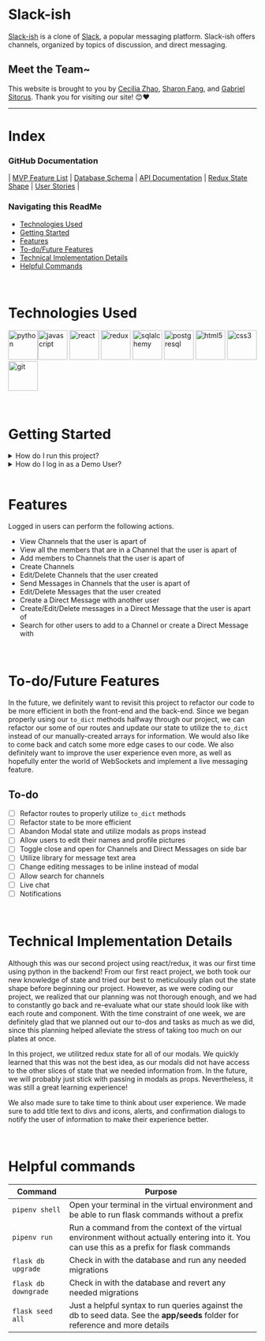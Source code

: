 # Slack-ish

[Slack-ish](https://slack-ish.herokuapp.com/) is a clone of [Slack](https://slack.com/), a popular messaging platform. Slack-ish offers channels, organized by topics of discussion, and direct messaging.

## Meet the Team~

This website is brought to you by [Cecilia Zhao](https://www.linkedin.com/in/ceciliazh/), [Sharon Fang](https://www.linkedin.com/in/sharonfang8/), and [Gabriel Sitorus](). Thank you for visiting our site! 😊❤

---

# Index

### GitHub Documentation

| [MVP Feature List](https://github.com/cc-y-zhao/Slack-ish/wiki/MVP-Features-List) | [Database Schema](https://github.com/cc-y-zhao/Slack-ish/wiki/Database-Schema) | [API Documentation](https://github.com/cc-y-zhao/Slack-ish/wiki/API-Documentation) |
[Redux State Shape](https://github.com/cc-y-zhao/Slack-ish/wiki/State-Shape) | [User Stories](https://github.com/cc-y-zhao/Slack-ish/wiki/User-Stories) |
<br>

### Navigating this ReadMe

- [Technologies Used](#technologies-used)
- [Getting Started](#getting-started)
- [Features](#features)
- [To-do/Future Features](#to-dofuture-features)
- [Technical Implementation Details](#technical-implementation-details)
- [Helpful Commands](#helpful-commands)

<br>

# Technologies Used

<img src="https://cdn.jsdelivr.net/gh/devicons/devicon/icons/python/python-original-wordmark.svg" alt="python" width="60" /><img src="https://cdn.jsdelivr.net/gh/devicons/devicon/icons/javascript/javascript-original.svg" alt="javascript" width="60" />
<img src="https://cdn.jsdelivr.net/gh/devicons/devicon/icons/react/react-original-wordmark.svg" alt="react" width="60" />
<img src="https://cdn.jsdelivr.net/gh/devicons/devicon/icons/redux/redux-original.svg" alt="redux" width="60" />
<img src="https://cdn.jsdelivr.net/gh/devicons/devicon/icons/sqlalchemy/sqlalchemy-original.svg" alt="sqlalchemy" width="60" />
<img src="https://cdn.jsdelivr.net/gh/devicons/devicon/icons/postgresql/postgresql-original-wordmark.svg" alt="postgresql" width="60" />
<img src="https://cdn.jsdelivr.net/gh/devicons/devicon/icons/html5/html5-original-wordmark.svg" alt="html5" width="60" />
<img src="https://cdn.jsdelivr.net/gh/devicons/devicon/icons/css3/css3-original-wordmark.svg" alt="css3" width="60" />
<img src="https://cdn.jsdelivr.net/gh/devicons/devicon/icons/git/git-original.svg" alt="git" width="60" />

<br>

# Getting Started

<details>
<summary>How do I run this project?</summary>

1. Clone this repo.

   ```bash
   git clone git@github.com:cc-y-zhao/Slack-ish.git
   ```

2. Install dependencies from the root directory

   ```bash
   pipenv install --dev -r dev-requirements.txt && pipenv install -r requirements.txt
   ```

   ```bash
   pipenv install psycopg2-binary
   ```

3. Install dependencies from the `react-app` directory

   ```bash
   npm install
   ```

4. In the `react-app` directory, create a `.env` file using the `.env.example` that will be used to define your desired `PORT` (preferably 5000).

5. In the root directory, create a `.env` file that will be used to define your environment variables.

   > Use the `.env.example` found in the root directory as a template. Use a secured combination of characters for your `SECRET_KEY`. The `DATABASE_URL` should be in the format of `postgresql://<database_user>:<password>@localhost/<database_name>`

6. Create a **user** using the same credentials in the `.env` file of the root directory with the ability to create databases

   ```bash
    psql -c "CREATE USER <database_username> PASSWORD '<password>' CREATEDB"
   ```

7. Create a **database** using the same credentials in the `.env` file of the root directory

   ```bash
    psql -c "CREATE DATABASE <database_name> WITH OWNER <database_username>"
   ```

8. Enter `pipenv` to migrate and seed your database

   ```bash
   pipenv shell
   ```

   ```bash
   flask db upgrade
   ```

   ```bash
   flask seed all
   ```

9. Inside of the `pipenv` shell, start the services in the root directory

   ```bash
   flask run
   ```

10. In a separate terminal, start the services in the `react-app` directory

    ```bash
    npm start
    ```

</details>

<details>
<summary>How do I log in as a Demo User?</summary>
On the log in page, click "sign in as a demo user instead".
   
<br>
   
![demo](https://user-images.githubusercontent.com/89059894/162678832-57c159e5-9066-4062-9ece-53398ced3ef0.png)
   
</details>

<br>

# Features

Logged in users can perform the following actions.

- View Channels that the user is apart of
- View all the members that are in a Channel that the user is apart of
- Add members to Channels that the user is apart of
- Create Channels
- Edit/Delete Channels that the user created
- Send Messages in Channels that the user is apart of
- Edit/Delete Messages that the user created
- Create a Direct Message with another user
- Create/Edit/Delete messages in a Direct Message that the user is apart of
- Search for other users to add to a Channel or create a Direct Message with

<br>

# To-do/Future Features

In the future, we definitely want to revisit this project to refactor our code to be more efficient in both the front-end and the back-end. Since we began properly using our `to_dict` methods halfway through our project, we can refactor our some of our routes and update our state to utilize the `to_dict` instead of our manually-created arrays for information. We would also like to come back and catch some more edge cases to our code. We also definitely want to improve the user experience even more, as well as hopefully enter the world of WebSockets and implement a live messaging feature.

## To-do

- [ ] Refactor routes to properly utilize `to_dict` methods
- [ ] Refactor state to be more efficient
- [ ] Abandon Modal state and utilize modals as props instead
- [ ] Allow users to edit their names and profile pictures
- [ ] Toggle close and open for Channels and Direct Messages on side bar
- [ ] Utilize library for message text area
- [ ] Change editing messages to be inline instead of modal
- [ ] Allow search for channels
- [ ] Live chat
- [ ] Notifications

<br>

# Technical Implementation Details

Although this was our second project using react/redux, it was our first time using python in the backend! From our first react project, we both took our new knowledge of state and tried our best to meticulously plan out the state shape before beginning our project. However, as we were coding our project, we realized that our planning was not thorough enough, and we had to constantly go back and re-evaluate what our state should look like with each route and component. With the time constraint of one week, we are definitely glad that we planned out our to-dos and tasks as much as we did, since this planning helped alleviate the stress of taking too much on our plates at once.

In this project, we utilitzed redux state for all of our modals. We quickly learned that this was not the best idea, as our modals did not have access to the other slices of state that we needed information from. In the future, we will probably just stick with passing in modals as props. Nevertheless, it was still a great learning experience!

We also made sure to take time to think about user experience. We made sure to add title text to divs and icons, alerts, and confirmation dialogs to notify the user of information to make their experience better.

<br>

# Helpful commands

| Command              | Purpose                                                                                                                                      |
| -------------------- | -------------------------------------------------------------------------------------------------------------------------------------------- |
| `pipenv shell`       | Open your terminal in the virtual environment and be able to run flask commands without a prefix                                             |
| `pipenv run`         | Run a command from the context of the virtual environment without actually entering into it. You can use this as a prefix for flask commands |
| `flask db upgrade`   | Check in with the database and run any needed migrations                                                                                     |
| `flask db downgrade` | Check in with the database and revert any needed migrations                                                                                  |
| `flask seed all`     | Just a helpful syntax to run queries against the db to seed data. See the **app/seeds** folder for reference and more details                |
